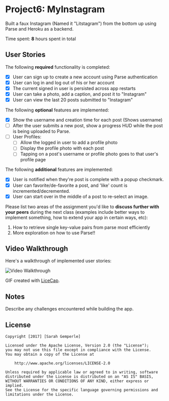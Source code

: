 # Project6: MyInstagram
Built a faux Instagram (Named it "Litstagram") from the bottom up using Parse and Heroku as a backend.

Time spent: **8** hours spent in total

## User Stories

The following **required** functionality is completed:

- [X] User can sign up to create a new account using Parse authentication
- [X] User can log in and log out of his or her account
- [X] The current signed in user is persisted across app restarts
- [X] User can take a photo, add a caption, and post it to "Instagram"
- [X] User can view the last 20 posts submitted to "Instagram"

The following **optional** features are implemented:

- [X] Show the username and creation time for each post (Shows username)
- [ ] After the user submits a new post, show a progress HUD while the post is being uploaded to Parse.
- [ ] User Profiles:
   - [ ] Allow the logged in user to add a profile photo
   - [ ] Display the profile photo with each post
   - [ ] Tapping on a post's username or profile photo goes to that user's profile page

The following **additional** features are implemented:

- [X] User is notified when they're post is complete with a popup checkmark.
- [X] User can favorite/de-favorite a post, and 'like' count is incremented/decremented.
- [X] User can start over in the middle of a post to re-select an image.

Please list two areas of the assignment you'd like to **discuss further with your peers** during the next class (examples include better ways to implement something, how to extend your app in certain ways, etc):

1. How to retrieve single key-value pairs from parse most efficiently
2. More exploration on how to use Parse!!

## Video Walkthrough 

Here's a walkthrough of implemented user stories:

<img src='http://i.imgur.com/mliaQiM.gifv' title='Video Walkthrough' width='' alt='Video Walkthrough' />

GIF created with [LiceCap](http://www.cockos.com/licecap/).

## Notes

Describe any challenges encountered while building the app.

## License

    Copyright [2017] [Sarah Gemperle]

    Licensed under the Apache License, Version 2.0 (the "License");
    you may not use this file except in compliance with the License.
    You may obtain a copy of the License at

        http://www.apache.org/licenses/LICENSE-2.0

    Unless required by applicable law or agreed to in writing, software
    distributed under the License is distributed on an "AS IS" BASIS,
    WITHOUT WARRANTIES OR CONDITIONS OF ANY KIND, either express or implied.
    See the License for the specific language governing permissions and
    limitations under the License.
